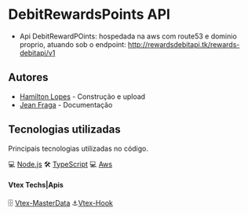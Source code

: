 #  **DebitRewardsPoints API**

  * Api DebitRewardPOints: hospedada na aws com route53 e dominio proprio, 
    atuando sob o endpoint: http://rewardsdebitapi.tk/rewards-debitapi/v1

## Autores 

  * [Hamilton Lopes](https://www.linkedin.com/in/hamilton-lopes/) - Construção e upload
  * [Jean Fraga](https://www.linkedin.com/in/jean-fraga/) - Documentação

## Tecnologias utilizadas

Principais tecnologias utilizadas no código.

💻 [Node.js](https://nodejs.org/)
🛠 [TypeScript](https://www.typescriptlang.org)
💻 [Aws](https://aws.amazon.com/pt/)

#### Vtex Techs|Apis

🗄️ [Vtex-MasterData](https://developers.vtex.com/vtex-rest-api/reference/master-data-api-v2-overview)
⚓[Vtex-Hook](https://developers.vtex.com/vtex-rest-api/docs/orders-feed)


